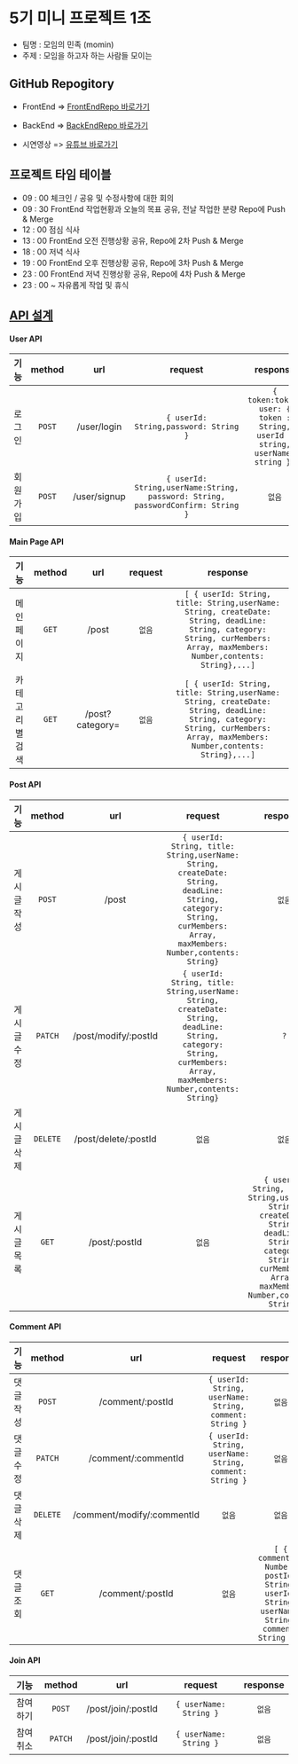 # 5기 미니 프로젝트 1조   
       
+ 팀명 : 모임의 민족 (momin)      
+ 주제 : 모임을 하고자 하는 사람들 모이는 
       
       
       
## GitHub Repogitory      
      
- FrontEnd => [ FrontEndRepo 바로가기 ](https://github.com/borobong2/FE_momin )

- BackEnd => [ BackEndRepo 바로가기 ](https://github.com/jaejeonglee/people_of_gathering-BE)    

- 시연영상 => [ 유튜브 바로가기 ](https://youtu.be/q4Bl6uqkuXc)
      
## 프로젝트 타임 테이블      
      
- 09 : 00 체크인 / 공유 및 수정사항에 대한 회의
- 09 : 30 FrontEnd 작업현황과 오늘의 목표 공유, 전날 작업한 분량 Repo에 Push & Merge
- 12 : 00 점심 식사
- 13 : 00 FrontEnd 오전 진행상황 공유, Repo에 2차 Push & Merge
- 18 : 00 저녁 식사
- 19 : 00 FrontEnd 오후 진행상황 공유, Repo에 3차 Push & Merge
- 23 : 00 FrontEnd 저녁 진행상황 공유, Repo에 4차 Push & Merge
- 23 : 00 ~ 자유롭게 작업 및 휴식     

      
            
                  
## [API 설계](https://www.notion.so/b9b3652faef14f26937b8fd8c8725736)       
      
#### User API      

|기능|method|url|request|response|
|:--------:|:------------:|:--------------:|:---------------:|:---------------:|
|로그인|```POST```|/user/login|```{ userId: String,password: String }```|```{ token:token, user: { token : String, userId : string, userName: string }}```|
|회원가입|```POST```|/user/signup|```{ userId: String,userName:String, password: String, passwordConfirm: String }```|```없음```|
    
#### Main Page API       

|기능|method|url|request|response|
|:--------:|:------------:|:--------------:|:---------------:|:---------------:|
|메인페이지|```GET```|/post|```없음```|```[ { userId: String, title: String,userName: String, createDate: String, deadLine: String, category: String, curMembers: Array, maxMembers: Number,contents: String},...]```|
|카테고리별 검색|```GET```|/post?category=|```없음```|```[ { userId: String, title: String,userName: String, createDate: String, deadLine: String, category: String, curMembers: Array, maxMembers: Number,contents: String},...]```|

#### Post API       

|기능|method|url|request|response|
|:--------:|:------------:|:--------------:|:---------------:|:---------------:|
|게시글 작성|```POST```|/post|```{ userId: String, title: String,userName: String, createDate: String, deadLine: String, category: String, curMembers: Array, maxMembers: Number,contents: String}```|```없음```|
|게시글 수정|```PATCH```|/post/modify/:postId|```{ userId: String, title: String,userName: String, createDate: String, deadLine: String, category: String, curMembers: Array, maxMembers: Number,contents: String}```|```?```|
|게시글 삭제|```DELETE```|/post/delete/:postId|```없음```|```없음```|
|게시글 목록|```GET```|/post/:postId|```없음```|```{ userId: String, title: String,userName: String, createDate: String, deadLine: String, category: String, curMembers: Array, maxMembers: Number,contents: String}```|
        
#### Comment API       
         
|기능|method|url|request|response|
|:--------:|:------------:|:--------------:|:---------------:|:---------------:|
|댓글 작성|```POST```|/comment/:postId|```{ userId: String, userName: String, comment: String }```|```없음```|
|댓글 수정|```PATCH```|/comment/:commentId|```{ userId: String, userName: String, comment: String }```|```없음```|
|댓글 삭제|```DELETE```|/comment/modify/:commentId|```없음```|```없음```|
|댓글 조회|```GET```|/comment/:postId|```없음```|```[ { commentId: Number, postId: String, userId: String, userName: String, comment: String },]```|

#### Join API       

|기능|method|url|request|response|
|:--------:|:------------:|:--------------:|:---------------:|:---------------:|
|참여하기|```POST```|/post/join/:postId|```{ userName: String }```|```없음```|
|참여취소|```PATCH```|/post/join/:postId|```{ userName: String }```|```없음```|


